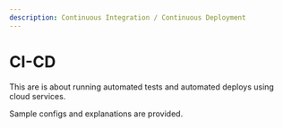 ```yaml
---
description: Continuous Integration / Continuous Deployment
---
```

# CI-CD

This are is about running automated tests and automated deploys using cloud services.

Sample configs and explanations are provided.
